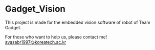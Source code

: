 # Gadget_Vision
This project is made for the embedded vision software of robot of Team Gadget.

For those who want to help us, please contact me!
avasabr1997@koreatech.ac.kr
